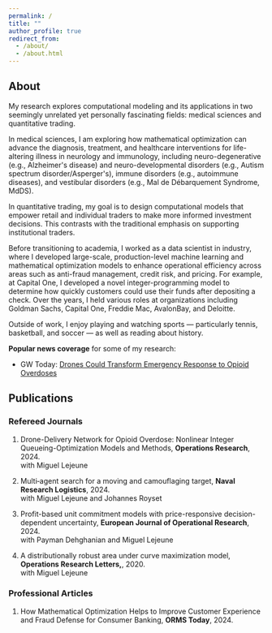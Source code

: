 ```yaml
---
permalink: /
title: ""
author_profile: true
redirect_from: 
  - /about/
  - /about.html
---
```


## About <a id="about"></a>

My research explores computational modeling and its applications in two seemingly unrelated yet personally fascinating fields: medical sciences and quantitative trading.

In medical sciences, I am exploring how mathematical optimization can advance the diagnosis, treatment, and healthcare interventions for life-altering illness in neurology and immunology, including neuro-degenerative (e.g., Alzheimer's disease) and neuro-developmental disorders (e.g., Autism spectrum disorder/Asperger's), immune disorders (e.g., autoimmune diseases), and vestibular disorders (e.g., Mal de Débarquement Syndrome, MdDS).

In quantitative trading, my goal is to design computational models that empower retail and individual traders to make more informed investment decisions. This contrasts with the traditional emphasis on supporting institutional traders.

Before transitioning to academia, I worked as a data scientist in industry, where I developed large-scale, production-level machine learning and mathematical optimization models to enhance operational efficiency across areas such as anti-fraud management, credit risk, and pricing. For example, at Capital One, I developed a novel integer-programming model to determine how quickly customers could use their funds after depositing a check. Over the years, I held various roles at organizations including Goldman Sachs, Capital One, Freddie Mac, AvalonBay, and Deloitte.

Outside of work, I enjoy playing and watching sports — particularly tennis, basketball, and soccer — as well as reading about history.

**Popular news coverage** for some of my research: 
 - GW Today: [Drones Could Transform Emergency Response to Opioid Overdoses](https://gwtoday.gwu.edu/drones-could-transform-emergency-response-opioid-overdoses)
   
## Publications <a id="publications"></a>

### Refereed Journals
1. Drone-Delivery Network for Opioid Overdose: Nonlinear Integer Queueing-Optimization Models and Methods, **Operations Research**, 2024. \
   with Miguel Lejeune

2. Multi‐agent search for a moving and camouflaging target, **Naval Research Logistics**, 2024. \
   with Miguel Lejeune and Johannes Royset 

4. Profit-based unit commitment models with price-responsive decision-dependent uncertainty, **European Journal of Operational Research**, 2024. \
   with Payman Dehghanian and Miguel Lejeune 

6. A distributionally robust area under curve maximization model, **Operations Research Letters,**, 2020. \
   with Miguel Lejeune

### Professional Articles

1. How Mathematical Optimization Helps to Improve Customer Experience and Fraud Defense for Consumer Banking, **ORMS Today**, 2024. 
